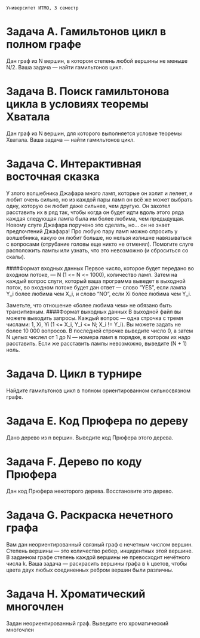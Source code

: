 ```
Университет ИТМО, 3 семестр
```
# Задача A. Гамильтонов цикл в полном графе
Дан граф из N вершин, в котором степень любой вершины не меньше N/2. 
Ваша задача — найти гамильтонов цикл.

# Задача B. Поиск гамильтонова цикла в условиях теоремы Хватала
Дан граф из N вершин, для которого выполняется условие теоремы Хватала.
Ваша задача — найти гамильтонов цикл.

# Задача C. Интерактивная восточная сказка

У злого волшебника Джафара много ламп, которые он холит и лелеет, и любит очень сильно, но
из каждой пары ламп он всё же может выбрать одну, которую он любит даже сильнее, чем другую.
Он захотел расставить их в ряд так, чтобы когда он будет идти вдоль этого ряда каждая следующая лампа была им более любима, чем предыдущая.
Новому слуге Джафара поручено это сделать, но... он не знает предпочтений Джафара!
Про любую пару ламп можно спросить у волшебника, какую он любит больше, но нельзя излишне
навязываться с вопросами (отрубание головы еще никто не отменял).
Помогите слуге расположить лампы или узнать, что это невозможно (и сброситься со скалы).


####Формат входных данных
Первое число, которое будет передано во входном потоке, — N (1 <= N <= 1000), количество ламп.
Затем на каждый вопрос слуги, который ваша программа выведет в выходной поток, во входном
потоке будет дан ответ — слово “YES”, если лампа Y_i более любима чем X_i, и слово “NO”, если Xi
более любима чем Y_i.

Заметьте, что отношение «более любима чем» не обязано быть транзитивным.
####Формат выходных данных
В выходной файл вы можете выводить запросы. Каждый вопрос — одна строчка с тремя числами:
1, Xi, Yi (1 <= X_i, Y_i <= N; X_i != Y_i). Вы можете задать не более 10 000 вопросов.
В последней строчке выведите число 0, а затем N целых числел от 1 до N — номера ламп в
порядке, в котором их надо расставить. Если же расставить лампы невозможно, выведите (N + 1)
ноль.


# Задача D. Цикл в турнире

Найдите гамильтонов цикл в полном ориентированном сильносвязном графе.

# Задача E. Код Прюфера по дереву

Дано дерево из n вершин. Выведите код Прюфера этого дерева.
# Задача F. Дерево по коду Прюфера
Дан код Прюфера некоторого дерева. Восстановите это дерево.

# Задача G. Раскраска нечетного графа

Вам дан неориентированный связный граф с нечетным числом вершин. Степень вершины —
это количество ребер, инцидентных этой вершине. В заданном графе степень каждой вершины не
превосходит нечётного числа k. Ваша задача — раскрасить вершины графа в k цветов, чтобы цвета
двух любых соединенных ребром вершин были различны.
# Задача H. Хроматический многочлен

Задан неориентированный граф. Выведите его хроматический многочлен

